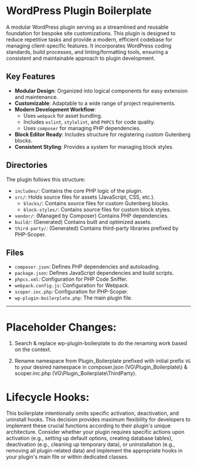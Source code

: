 # WordPress Plugin Boilerplate

A modular WordPress plugin serving as a streamlined and reusable foundation for bespoke site customizations. This plugin is designed to reduce repetitive tasks and provide a modern, efficient codebase for managing client-specific features. It incorporates WordPress coding standards, build processes, and linting/formatting tools, ensuring a consistent and maintainable approach to plugin development.

## Key Features

* **Modular Design**: Organized into logical components for easy extension and maintenance.
* **Customizable**:  Adaptable to a wide range of project requirements.
* **Modern Development Workflow**:
    * Uses `webpack` for asset bundling.
    * Includes `eslint`, `stylelint`, and `PHPCS` for code quality.
    * Uses `composer` for managing PHP dependencies.
* **Block Editor Ready**: Includes structure for registering custom Gutenberg blocks.
* **Consistent Styling**:  Provides a system for managing block styles.

## Directories

The plugin follows this structure:

* `includes/`:  Contains the core PHP logic of the plugin.
* `src/`:  Holds source files for assets (JavaScript, CSS, etc.).
    * `blocks/`: Contains source files for custom Gutenberg blocks.
    * `block-styles/`: Contains source files for custom block styles.
* `vendor/`:  (Managed by Composer)  Contains PHP dependencies.
* `build/`:  (Generated) Contains built and optimized assets.
* `third-party/`: (Generated) Contains third-party libraries prefixed by PHP-Scoper.

## Files

* `composer.json`:  Defines PHP dependencies and autoloading.
* `package.json`:  Defines JavaScript dependencies and build scripts.
* `phpcs.xml`:  Configuration for PHP Code Sniffer.
* `webpack.config.js`:  Configuration for Webpack.
* `scoper.inc.php`: Configuration for PHP-Scoper.
* `wp-plugin-boilerplate.php`:  The main plugin file.

---

# Placeholder Changes:

1. Search & replace wp-plugin-boilerplate to do the renaming work based on the context.

2. Rename namespace from Plugin_Boilerplate prefixed with initial prefix `VG` to your desired namespace in composer.json (VG\\Plugin_Boilerplate\\) & scoper.inc.php (VG\Plugin_Boilerplate\ThirdParty).

# Lifecycle Hooks:

This boilerplate intentionally omits specific activation, deactivation, and uninstall hooks. This decision provides maximum flexibility for developers to implement these crucial functions according to their plugin's unique architecture. Consider whether your plugin requires specific actions upon activation (e.g., setting up default options, creating database tables), deactivation (e.g., cleaning up temporary data), or uninstallation (e.g., removing all plugin-related data) and implement the appropriate hooks in your plugin's main file or within dedicated classes.
